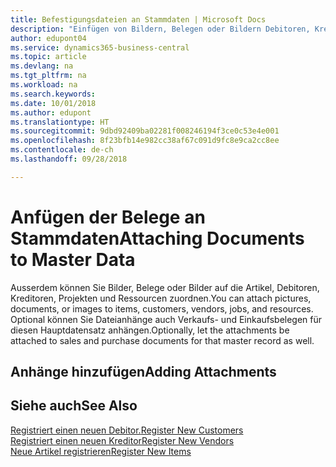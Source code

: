 ```yaml
---
title: Befestigungsdateien an Stammdaten | Microsoft Docs
description: "Einfügen von Bildern, Belegen oder Bildern Debitoren, Kreditoren und anderen Hauptdatensätzen hinzu, und lassen Sie sie mit den Rechnungen verknüpft werden."
author: edupont04
ms.service: dynamics365-business-central
ms.topic: article
ms.devlang: na
ms.tgt_pltfrm: na
ms.workload: na
ms.search.keywords: 
ms.date: 10/01/2018
ms.author: edupont
ms.translationtype: HT
ms.sourcegitcommit: 9dbd92409ba02281f008246194f3ce0c53e4e001
ms.openlocfilehash: 8f23bfb14e982cc38af67c091d9fc8e9ca2cc8ee
ms.contentlocale: de-ch
ms.lasthandoff: 09/28/2018

---
```

# <a name="attaching-documents-to-master-data"></a><span data-ttu-id="3edb3-103">Anfügen der Belege an Stammdaten</span><span class="sxs-lookup"><span data-stu-id="3edb3-103">Attaching Documents to Master Data</span></span>
<span data-ttu-id="3edb3-104">Ausserdem können Sie Bilder, Belege oder Bilder auf die Artikel, Debitoren, Kreditoren, Projekten und Ressourcen zuordnen.</span><span class="sxs-lookup"><span data-stu-id="3edb3-104">You can attach pictures, documents, or images to items, customers, vendors, jobs, and resources.</span></span> <span data-ttu-id="3edb3-105">Optional können Sie Dateianhänge auch Verkaufs- und Einkaufsbelegen für diesen Hauptdatensatz anhängen.</span><span class="sxs-lookup"><span data-stu-id="3edb3-105">Optionally, let the attachments be attached to sales and purchase documents for that master record as well.</span></span>  

## <a name="adding-attachments"></a><span data-ttu-id="3edb3-106">Anhänge hinzufügen</span><span class="sxs-lookup"><span data-stu-id="3edb3-106">Adding Attachments</span></span>


## <a name="see-also"></a><span data-ttu-id="3edb3-107">Siehe auch</span><span class="sxs-lookup"><span data-stu-id="3edb3-107">See Also</span></span>
[<span data-ttu-id="3edb3-108">Registriert einen neuen Debitor.</span><span class="sxs-lookup"><span data-stu-id="3edb3-108">Register New Customers</span></span>](sales-how-register-new-customers.md)  
[<span data-ttu-id="3edb3-109">Registriert einen neuen Kreditor</span><span class="sxs-lookup"><span data-stu-id="3edb3-109">Register New Vendors</span></span>](purchasing-how-register-new-vendors.md)  
[<span data-ttu-id="3edb3-110">Neue Artikel registrieren</span><span class="sxs-lookup"><span data-stu-id="3edb3-110">Register New Items</span></span>](inventory-how-register-new-items.md)  

